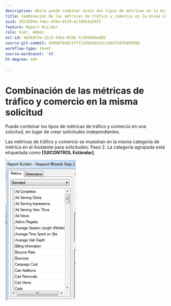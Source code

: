 ```yaml
---
description: Ahora puede combinar estos dos tipos de métricas en la misma solicitud, en lugar de tener que crear solicitudes independientes.
title: Combinación de las métricas de tráfico y comercio en la misma solicitud
uuid: 2813d594-f4ec-4f6a-8539-ec7d954a392f
feature: Report Builder
role: User, Admin
exl-id: 4b26df2e-22c5-435a-815b-fc3d36d5ed02
source-git-commit: bb908f8dd21f7f11d93eb2e3cc843f107b99950d
workflow-type: tm+mt
source-wordcount: '88'
ht-degree: 44%

---
```


# Combinación de las métricas de tráfico y comercio en la misma solicitud

Puede combinar los tipos de métricas de tráfico y comercio en una solicitud, en lugar de crear solicitudes independientes.

Las métricas de tráfico y comercio se muestran en la misma categoría de métrica en el Asistente para solicitudes: Paso 2. La categoría agrupada está etiquetada como **[!UICONTROL Estándar]**.

![Captura de pantalla del Asistente para solicitudes: Paso 2: Lista de métricas estándar.](assets/standard_metrics.png)
